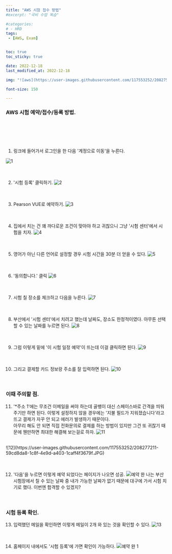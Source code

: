```yaml
---
title: "AWS 시험 접수 방법"
#excerpt: "국비 수업 복습"

#categories:
# - HRD
tags:
 - [AWS, Exam]


toc: true
toc_sticky: true

date: 2022-12-18
last_modified_at: 2022-12-18

img: "![aws](https://user-images.githubusercontent.com/117553252/208275924-1e2ddf04-90d1-478f-86e6-ce206d627e5b.png)"

font-size: 150

---
```


<!-- outline-start -->



### AWS 시험 예약/접수/등록 방법.

<br/><br/><br/><br/>



1. 링크에 들어가서 로그인을 한 다음 '계정으로 이동'을 누른다.
    
![1](https://user-images.githubusercontent.com/117553252/208276302-d1210df6-a368-48d2-bf2d-b91dc0a8c8c7.JPG)
<br/><br/><br/>

2. '시험 등록' 클릭하기.
![2](https://user-images.githubusercontent.com/117553252/208276388-341068f6-e9c2-44dc-a84f-871850b08097.JPG)
<br/><br/><br/>

3. Pearson VUE로 예약하기.
![3](https://user-images.githubusercontent.com/117553252/208276558-a9a82788-69c2-46df-93b6-4595909c8a82.JPG)
<br/><br/><br/>

4. 집에서 치는 건 꽤 까다로운 조건이 맞아야 하고 귀찮으니 그냥 '시험 센터'에서 시험을 치자.
![4](https://user-images.githubusercontent.com/117553252/208276653-de57e4e5-4147-4653-9dd9-2048ef8a3b24.JPG)
<br/><br/><br/>

5. 영어가 아닌 다른 언어로 설정할 경우 시험 시간을 30분 더 얻을 수 있다.
![5](https://user-images.githubusercontent.com/117553252/208276707-d77c6140-804e-40cc-b3ae-712d29674349.JPG)
<br/><br/><br/>

6. '동의합니다.' 클릭
![6](https://user-images.githubusercontent.com/117553252/208276775-afad1368-ceff-491f-afda-6043afb4ced9.JPG)
<br/><br/><br/>

7. 시험 칠 장소를 체크하고 다음을 누른다.
![7](https://user-images.githubusercontent.com/117553252/208276831-32d3f86d-33d6-4033-a8d9-5cda79ae922e.JPG)
<br/><br/><br/>

8. 부산에서 '시험 센터'에서 치려고 했는데 날짜도, 장소도 한정적이였다. 아무튼 선택할 수 있는 날짜를 누르면 된다.
![8](https://user-images.githubusercontent.com/117553252/208276904-6d5a0ce0-d780-4bab-86dc-14b818b7a0ee.JPG)
<br/><br/><br/>

9. 그럼 이렇게 밑에 '이 시험 일정 예약'이 뜨는데 이걸 클릭하면 된다.
![9](https://user-images.githubusercontent.com/117553252/208276969-80b706eb-eb38-49cb-90ff-569776659e5e.JPG)
<br/><br/><br/>

10. 그리고 결제할 카드 정보랑 주소를 잘 입력하면 된다.
![10](https://user-images.githubusercontent.com/117553252/208277035-8273f110-5dc1-4e02-8670-cd7bc5ca9611.JPG)
<br/><br/><br/>


### 이때 주의할 점.

11. '*주소 1'에는 무조건 이메일을 써야 하는데 골뱅이 대신 스페이스바로 간격을 띄워주기만 하면 된다. 이렇게 설정하지 않을 경우에는 '지불 필드가 지워졌습니다'라고 뜨고 결제가 자꾸 안 되고 에러가 발생하기 때문이다.
<br/>아무리 해도 안 되면 직접 전화문의로 결제를 하는 방법이 있지만 그건 또 귀찮기 때문에 웬만하면 최대한 해결해 보는걸로 하자.
![11](https://user-images.githubusercontent.com/117553252/208277142-e15b8cb5-5c22-427f-95c7-b0e480de6d9f.JPG)
<br/>
![12](https://user-images.githubusercontent.com/117553252/208277211-59cd8da8-1c8f-4e9d-a403-1caff4f3679f.JPG)
<br/><br/><br/>


12. '다음'을 누르면 이렇게 예약 되었다는 페이지가 나오면 성공.
![예약 완](https://user-images.githubusercontent.com/117553252/208277561-12038611-4ee4-4f5c-8c8b-52ca01c1c721.JPG)
나는 부산 시험장에서 칠 수 있는 날짜 중 내가 가능한 날짜가 없기 때문에 대구에 가서 시험 치기로 했다. 이번엔 합격할 수 있겠지?
<br/><br/><br/>


### 시험 등록 확인.


13. 입력했던 메일을 확인하면 이렇게 메일이 2개 와 있는 것을 확인할 수 있다.
![13](https://user-images.githubusercontent.com/117553252/208277421-eeaf36f9-98eb-4299-916f-72c564805215.JPG)
<br/><br/><br/>

14. 홈페이지 내에서도 '시험 등록'에 가면 확인이 가능하다.
![예약 완 1](https://user-images.githubusercontent.com/117553252/208277508-0df46668-b190-4ed2-b626-9e2980547e34.JPG)
<br/><br/><br/>

